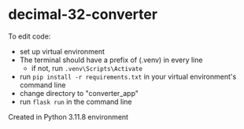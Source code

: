 # decimal-32-converter

To edit code: 
* set up virtual environment
* The terminal should have a prefix of (.venv) in every line
    * if not, run `.venv\Scripts\Activate`
* run `pip install -r requirements.txt` in your virtual environment's command line
* change directory to "converter_app"
* run `flask run` in the command line


Created in Python 3.11.8 environment
